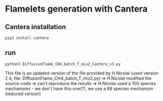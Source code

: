 # Flamelets generation with Cantera

## Cantera installation
~~~~~~~~~~{sh}
pip3 install cantera
~~~~~~~~~~

## run
~~~~~~~~~~{sh}
python3 DiffusionFlame_CH4_batch_T_mix2_Cantera_v3.py
~~~~~~~~~~
This file is an updated version of the file provided by H.Nicolai (used version 2.4, file: DiffusionFlame_CH4_batch_T_mix2.py)
=> H.Nicolai modified the source-code => can't reproduce the results
=> H.Nicolai used a 100 species mechanisms - we don't have this one(?), we use a 68 species mechanism (reduced version)

